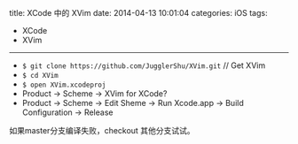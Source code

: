 title: XCode 中的 XVim
date: 2014-04-13 10:01:04
categories: iOS
tags: 
- XCode
- XVim
--- 

*  `$ git clone https://github.com/JugglerShu/XVim.git`  // Get XVim  
*  `$ cd XVim`  
*  `$ open XVim.xcodeproj`  
*  Product -> Scheme -> XVim for XCode?  
*  Product -> Scheme -> Edit Sheme -> Run Xcode.app -> Build Configuration -> Release  

如果master分支编译失败，checkout 其他分支试试。



